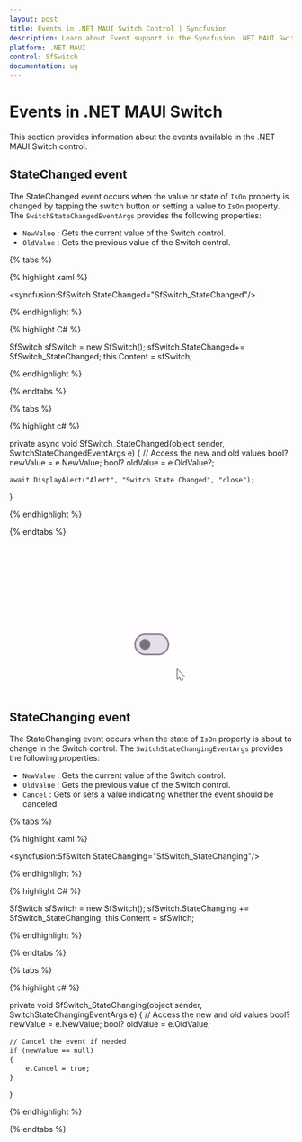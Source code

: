 ```yaml
---
layout: post
title: Events in .NET MAUI Switch Control | Syncfusion
description: Learn about Event support in the Syncfusion .NET MAUI Switch control, its elements, and more.
platform: .NET MAUI
control: SfSwitch
documentation: ug
---
```


# Events in .NET MAUI Switch

This section provides information about the events available in the .NET MAUI Switch control.

## StateChanged event

The StateChanged event occurs when the value or state of `IsOn` property is changed by tapping the switch button or setting a value to `IsOn` property. The `SwitchStateChangedEventArgs` provides the following properties:

* `NewValue` : Gets the current value of the Switch control.
* `OldValue` : Gets the previous value of the Switch control.

{% tabs %}

{% highlight xaml %}

<syncfusion:SfSwitch StateChanged="SfSwitch_StateChanged"/>
	
{% endhighlight %}

{% highlight C# %}

SfSwitch sfSwitch = new SfSwitch();
sfSwitch.StateChanged+= SfSwitch_StateChanged;
this.Content = sfSwitch;

{% endhighlight %}

{% endtabs %}

{% tabs %}

{% highlight c# %}
    
private async void SfSwitch_StateChanged(object sender, SwitchStateChangedEventArgs e)
{
    // Access the new and old values
    bool? newValue = e.NewValue;
    bool? oldValue = e.OldValue?;

    await DisplayAlert("Alert", "Switch State Changed", "close");
}

{% endhighlight %}

{% endtabs %}

![SwitchStateChangedEventArgs](images/Events/Events.gif)

## StateChanging event

The StateChanging event occurs when the state of `IsOn` property is about to change in the Switch control. The `SwitchStateChangingEventArgs` provides the following properties:

* `NewValue` : Gets the current value of the Switch control.
* `OldValue` : Gets the previous value of the Switch control.
* `Cancel` : Gets or sets a value indicating whether the event should be canceled.

{% tabs %}

{% highlight xaml %}

<syncfusion:SfSwitch StateChanging="SfSwitch_StateChanging"/>
	
{% endhighlight %}

{% highlight C# %}

SfSwitch sfSwitch = new SfSwitch();
sfSwitch.StateChanging += SfSwitch_StateChanging;
this.Content = sfSwitch;

{% endhighlight %}

{% endtabs %}

{% tabs %}

{% highlight c# %}
    
private void SfSwitch_StateChanging(object sender, SwitchStateChangingEventArgs e)
{
    // Access the new and old values
    bool? newValue = e.NewValue;
    bool? oldValue = e.OldValue;

    // Cancel the event if needed
    if (newValue == null)
    {
        e.Cancel = true;
    }
}

{% endhighlight %}

{% endtabs %}